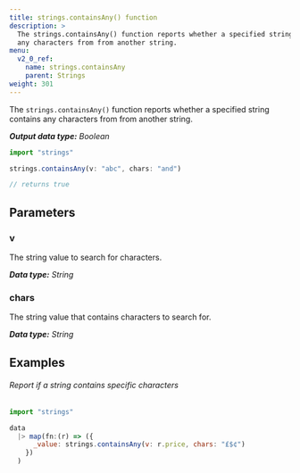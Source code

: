 ```yaml
---
title: strings.containsAny() function
description: >
  The strings.containsAny() function reports whether a specified string contains
  any characters from from another string.
menu:
  v2_0_ref:
    name: strings.containsAny
    parent: Strings
weight: 301
---
```


The `strings.containsAny()` function reports whether a specified string contains
any characters from from another string.

_**Output data type:** Boolean_

```js
import "strings"

strings.containsAny(v: "abc", chars: "and")

// returns true
```

## Parameters

### v
The string value to search for characters.

_**Data type:** String_

### chars
The string value that contains characters to search for.

_**Data type:** String_

## Examples

###### Report if a string contains specific characters
```js
import "strings"

data
  |> map(fn:(r) => ({
      _value: strings.containsAny(v: r.price, chars: "£$¢")
    })
  )
```
